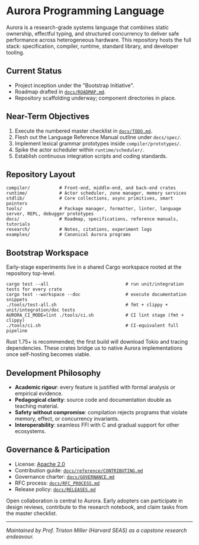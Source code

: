 # Aurora Programming Language

Aurora is a research-grade systems language that combines static ownership, effectful typing, and structured concurrency to deliver safe performance across heterogeneous hardware. This repository hosts the full stack: specification, compiler, runtime, standard library, and developer tooling.

## Current Status
- Project inception under the "Bootstrap Initiative".
- Roadmap drafted in [`docs/ROADMAP.md`](docs/ROADMAP.md).
- Repository scaffolding underway; component directories in place.

## Near-Term Objectives
1. Execute the numbered master checklist in [`docs/TODO.md`](docs/TODO.md).
2. Flesh out the Language Reference Manual outline under `docs/spec/`.
3. Implement lexical grammar prototypes inside `compiler/prototypes/`.
4. Spike the actor scheduler within `runtime/scheduler/`.
5. Establish continuous integration scripts and coding standards.

## Repository Layout
```
compiler/           # Front-end, middle-end, and back-end crates
runtime/            # Actor scheduler, zone manager, memory services
stdlib/             # Core collections, async primitives, smart pointers
tools/              # Package manager, formatter, linter, language server, REPL, debugger prototypes
docs/               # Roadmap, specifications, reference manuals, tutorials
research/           # Notes, citations, experiment logs
examples/           # Canonical Aurora programs
```

## Bootstrap Workspace
Early-stage experiments live in a shared Cargo workspace rooted at the repository top-level.

```
cargo test --all                             # run unit/integration tests for every crate
cargo test --workspace --doc                 # execute documentation snippets
./tools/test-all.sh                          # fmt + clippy + unit/integration/doc tests
AURORA_CI_MODE=lint ./tools/ci.sh            # CI lint stage (fmt + clippy)
./tools/ci.sh                                # CI-equivalent full pipeline
```

Rust 1.75+ is recommended; the first build will download Tokio and tracing dependencies. These crates bridge us to native Aurora implementations once self-hosting becomes viable.

## Development Philosophy
- **Academic rigour**: every feature is justified with formal analysis or empirical evidence.
- **Pedagogical clarity**: source code and documentation double as teaching material.
- **Safety without compromise**: compilation rejects programs that violate memory, effect, or concurrency invariants.
- **Interoperability**: seamless FFI with C and gradual support for other ecosystems.

## Governance & Participation
- License: [Apache 2.0](LICENSE)
- Contribution guide: [`docs/reference/CONTRIBUTING.md`](docs/reference/CONTRIBUTING.md)
- Governance charter: [`docs/GOVERNANCE.md`](docs/GOVERNANCE.md)
- RFC process: [`docs/RFC_PROCESS.md`](docs/RFC_PROCESS.md)
- Release policy: [`docs/RELEASES.md`](docs/RELEASES.md)

Open collaboration is central to Aurora. Early adopters can participate in design reviews, contribute to the research notebook, and claim tasks from the master checklist.

---
*Maintained by Prof. Triston Miller (Harvard SEAS) as a capstone research endeavour.*
